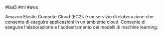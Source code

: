 #IaaS #ml #aws

Amazon Elastic Compute Cloud (EC2): è un servizio di elaborazione che consente di eseguire applicazioni in un ambiente cloud. Consente di eseguire l'elaborazione e l'addestramento dei modelli di machine learning.